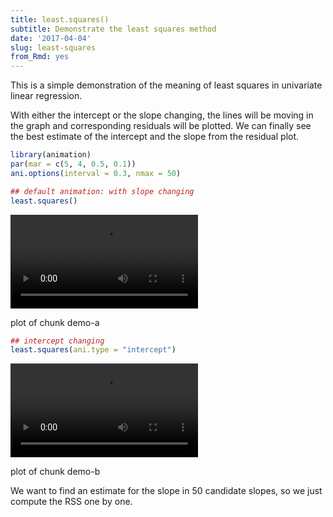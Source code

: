 ```yaml
---
title: least.squares()
subtitle: Demonstrate the least squares method
date: '2017-04-04'
slug: least-squares
from_Rmd: yes
---
```


This is a simple demonstration of the meaning of least squares in univariate
linear regression.

With either the intercept or the slope changing, the lines will be moving in
the graph and corresponding residuals will be plotted. We can finally see the
best estimate of the intercept and the slope from the residual plot.
 

```r
library(animation)
par(mar = c(5, 4, 0.5, 0.1))
ani.options(interval = 0.3, nmax = 50)

## default animation: with slope changing
least.squares()
```

<video controls loop autoplay><source src="https://assets.yihui.org/figures/animation/example/least-squares/demo-a.mp4?dl=1" /><p>plot of chunk demo-a</p></video>


```r
## intercept changing
least.squares(ani.type = "intercept")
```

<video controls loop autoplay><source src="https://assets.yihui.org/figures/animation/example/least-squares/demo-b.mp4?dl=1" /><p>plot of chunk demo-b</p></video>

We want to find an estimate for the slope in 50 candidate slopes, so we just compute the RSS one by one. 
